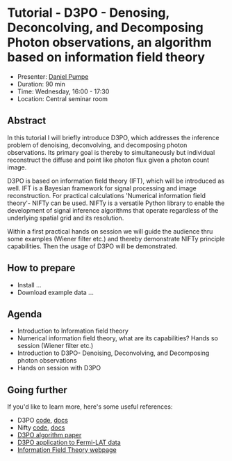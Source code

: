 # Tutorial - D3PO - Denosing, Deconcolving, and Decomposing Photon observations, an algorithm based on information field theory

* Presenter: [Daniel Pumpe](https://github.com/dpumpe)
* Duration: 90 min
* Time: Wednesday, 16:00 - 17:30
* Location: Central seminar room

## Abstract

In this tutorial I will briefly introduce D3PO, which addresses the inference
problem of denoising, deconvolving, and decomposing photon observations. Its
primary goal is thereby to simultaneously but individual reconstruct the diffuse
and point like photon flux given a photon count image.

D3PO is based on information field theory (IFT), which will be introduced as
well. IFT is a  Bayesian framework for signal processing and image
reconstruction. For practical calculations 'Numerical information field theory'-
NIFTy can be used. NIFTy is a versatile Python library to enable the development
of signal inference algorithms that operate regardless of the underlying spatial
grid and its resolution. 

Within a first practical hands on session we will guide the audience thru some
examples (Wiener filter etc.) and thereby demonstrate NIFTy principle
capabilities. Then the usage of D3PO will be demonstrated. 

## How to prepare

- Install ...
- Download example data ...

## Agenda


- Introduction to Information field theory
- Numerical information field theory, what are its capabilities?
  Hands so session (Wiener filter etc.)
- Introduction to D3PO- Denoising, Deconvolving, and Decomposing photon observations
- Hands on session with D3PO

## Going further

If you'd like to learn more, here's some useful references:

* D3PO [code](https://github.com/information-field-theory/d3po),
  [docs](http://wwwmpa.mpa-garching.mpg.de/ift/d3po/)
* Nifty [code](https://github.com/information-field-theory/nifty),
  [docs](http://wwwmpa.mpa-garching.mpg.de/ift/nifty/)
* [D3PO algorithm paper](http://labs.adsabs.harvard.edu/adsabsadsabs/abs/2015A%26A...574A..74S/)
* [D3PO application to Fermi-LAT data](http://labs.adsabs.harvard.edu/adsabsadsabs/abs/2015A%26A...581A.126S/)
* [Information Field Theory webpage](https://wwwmpa.mpa-garching.mpg.de/ift/)
